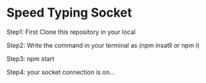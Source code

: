 ﻿# Speed Typing Socket
Step1: First Clone this repository in your local

Step2: Write the command in your terminal as (npm insatll or npm i)

Step3: npm start

Step4: your socket connection is on...

